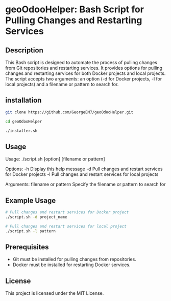 # geoOdooHelper: Bash Script for Pulling Changes and Restarting Services

## Description
This Bash script is designed to automate the process of pulling changes from Git repositories and restarting services. It provides options for pulling changes and restarting services for both Docker projects and local projects. The script accepts two arguments: an option (-d for Docker projects, -l for local projects) and a filename or pattern to search for.


## installation
``` bash 1
git clone https://github.com/GeorgeEM7/geoOdooHelper.git
```
``` bash 2
cd geoOdooHelper
```
``` bash
./installer.sh
```


## Usage
Usage: ./script.sh [option] [filename or pattern]

Options:
-h Display this help message
-d Pull changes and restart services for Docker projects
-l Pull changes and restart services for local projects

Arguments:
filename or pattern Specify the filename or pattern to search for


## Example Usage
```bash
# Pull changes and restart services for Docker project
./script.sh -d project_name

# Pull changes and restart services for local project
./script.sh -l pattern
```

## Prerequisites
* Git must be installed for pulling changes from repositories.
* Docker must be installed for restarting Docker services.


## License
This project is licensed under the MIT License.
